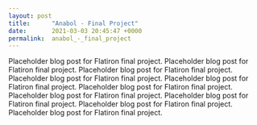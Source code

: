 ```yaml
---
layout: post
title:      "Anabol - Final Project"
date:       2021-03-03 20:45:47 +0000
permalink:  anabol_-_final_project
---
```



Placeholder blog post for Flatiron final project.
Placeholder blog post for Flatiron final project.
Placeholder blog post for Flatiron final project.
Placeholder blog post for Flatiron final project.
Placeholder blog post for Flatiron final project.
Placeholder blog post for Flatiron final project.
Placeholder blog post for Flatiron final project.
Placeholder blog post for Flatiron final project.
Placeholder blog post for Flatiron final project.
Placeholder blog post for Flatiron final project.

